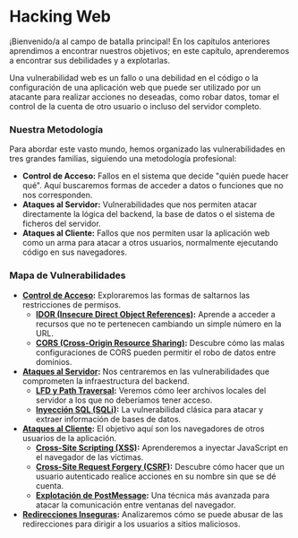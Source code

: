 # Hacking Web

¡Bienvenido/a al campo de batalla principal! En los capítulos anteriores aprendimos a encontrar nuestros objetivos; en este capítulo, aprenderemos a encontrar sus debilidades y a explotarlas.

Una vulnerabilidad web es un fallo o una debilidad en el código o la configuración de una aplicación web que puede ser utilizado por un atacante para realizar acciones no deseadas, como robar datos, tomar el control de la cuenta de otro usuario o incluso del servidor completo.

### Nuestra Metodología

Para abordar este vasto mundo, hemos organizado las vulnerabilidades en tres grandes familias, siguiendo una metodología profesional:

* **Control de Acceso:** Fallos en el sistema que decide "quién puede hacer qué". Aquí buscaremos formas de acceder a datos o funciones que no nos corresponden.
* **Ataques al Servidor:** Vulnerabilidades que nos permiten atacar directamente la lógica del backend, la base de datos o el sistema de ficheros del servidor.
* **Ataques al Cliente:** Fallos que nos permiten usar la aplicación web como un arma para atacar a otros usuarios, normalmente ejecutando código en sus navegadores.

### Mapa de Vulnerabilidades

* **[Control de Acceso](04a-control-de-acceso\README.md):** Exploraremos las formas de saltarnos las restricciones de permisos.
  * **[IDOR (Insecure Direct Object References)](04-hacking-web\04a-control-de-acceso\idor.md):** Aprende a acceder a recursos que no te pertenecen cambiando un simple número en la URL.
  * **[CORS (Cross-Origin Resource Sharing)](04-hacking-web\04a-control-de-acceso\cors.md):** Descubre cómo las malas configuraciones de CORS pueden permitir el robo de datos entre dominios.
* **[Ataques al Servidor](04-hacking-web\04b-ataques-al-servidor\README.md):** Nos centraremos en las vulnerabilidades que comprometen la infraestructura del backend.
  * **[LFD y Path Traversal](04-hacking-web\04b-ataques-al-servidor\lfd-y-path-traversal.md):** Veremos cómo leer archivos locales del servidor a los que no deberíamos tener acceso.
  * **[Inyección SQL (SQLi)](04-hacking-web\04b-ataques-al-servidor\sqli.md):** La vulnerabilidad clásica para atacar y extraer información de bases de datos.
* **[Ataques al Cliente](04-hacking-web\04c-ataques-al-cliente\README.md):** El objetivo aquí son los navegadores de otros usuarios de la aplicación.
  * **[Cross-Site Scripting (XSS)](04-hacking-web\04c-ataques-al-cliente\xss.md):** Aprenderemos a inyectar JavaScript en el navegador de las víctimas.
  * **[Cross-Site Request Forgery (CSRF)](04-hacking-web\04c-ataques-al-cliente\csrf.md):** Descubre cómo hacer que un usuario autenticado realice acciones en su nombre sin que se dé cuenta.
  * **[Explotación de PostMessage](04-hacking-web\04c-ataques-al-cliente\postmessage.md):** Una técnica más avanzada para atacar la comunicación entre ventanas del navegador.
* **[Redirecciones Inseguras](04-hacking-web\04d-redirecciones-inseguras.md):** Analizaremos cómo se puede abusar de las redirecciones para dirigir a los usuarios a sitios maliciosos.
